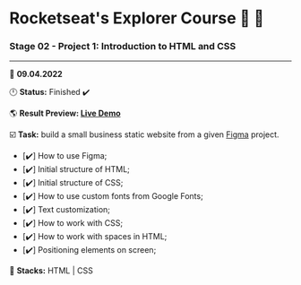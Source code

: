 # Rocketseat's Explorer Course 🚀  📁
 
### Stage 02 - Project 1: Introduction to HTML and CSS
 
---
  
📅 **09.04.2022**
  
🕛 **Status:** Finished ✔️

🌎 **Result Preview: [Live Demo](https://manoloestevez.github.io/RocketSeat-Explorer/Project%2001/)**

☑️ **Task:** build a small business static website from a given [Figma](https://www.figma.com/file/N79YZLomd5J9qGJcSBqGOX/Explorer---Projeto-01-(Copy)) project.

 - [✔️] How to use Figma;
 - [✔️] Initial structure of HTML;
 - [✔️] Initial structure of CSS;
 - [✔️] How to use custom fonts from Google Fonts;
 - [✔️] Text customization;
 - [✔️] How to work with CSS;
 - [✔️] How to work with spaces in HTML;
 - [✔️] Positioning elements on screen; 

📌 **Stacks:** HTML | CSS
